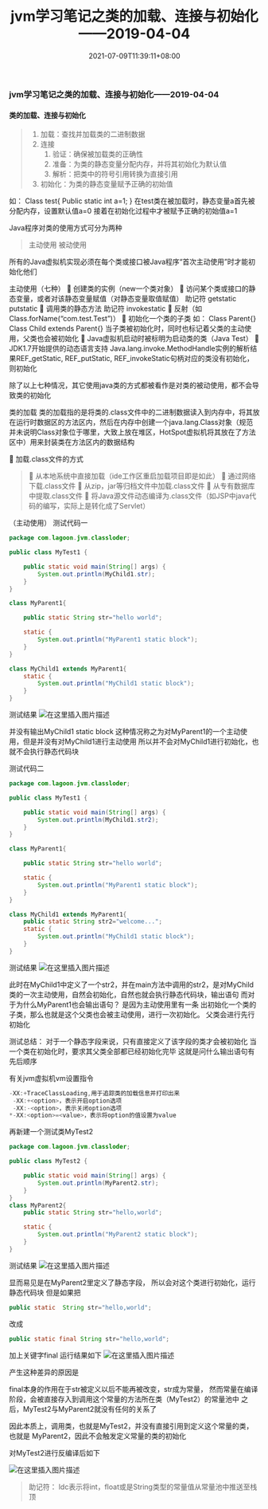 ﻿---
title: jvm学习笔记之类的加载、连接与初始化——2019-04-04
date: 2021-07-09T11:39:11+08:00
tags: jvm
categories: Java
---
<meta name="referrer" content="no-referrer" />

### jvm学习笔记之类的加载、连接与初始化——2019-04-04

#### 类的加载、连接与初始化
>
>1. 加载：查找并加载类的二进制数据
>2. 连接
>    1. 验证：确保被加载类的正确性
>    2. 准备：为类的静态变量分配内存，并将其初始化为默认值
>    3. 解析：把类中的符号引用转换为直接引用
>3. 初始化：为类的静态变量赋予正确的初始值

如：
Class test{
     Public static int a=1;
}
在test类在被加载时，静态变量a首先被分配内存，设置默认值a=0
接着在初始化过程中才被赋予正确的初始值a=1

Java程序对类的使用方式可分为两种
>主动使用
>被动使用
>
所有的Java虚拟机实现必须在每个类或接口被Java程序“首次主动使用”时才能初始化他们

主动使用（七种）
 创建类的实例（new一个类对象）
 访问某个类或接口的静态变量，或者对该静态变量赋值（对静态变量取值赋值）
助记符 getstatic  putstatic
 调用类的静态方法  助记符 invokestatic
 反射（如Class.forName(“com.test.Test”)）
 初始化一个类的子类
如：
Class Parent{}
Class Child extends Parent{}
当子类被初始化时，同时也标记着父类的主动使用，父类也会被初始化
 Java虚拟机启动时被标明为启动类的类（Java Test）
 JDK1.7开始提供的动态语言支持
Java.lang.invoke.MethodHandle实例的解析结果REF_getStatic, REF_putStatic, REF_invokeStatic句柄对应的类没有初始化，则初始化

除了以上七种情况，其它使用java类的方式都被看作是对类的被动使用，都不会导致类的初始化

类的加载
类的加载指的是将类的.class文件中的二进制数据读入到内存中，将其放在运行时数据区的方法区内，然后在内存中创建一个java.lang.Class对象（规范并未说明Class对象位于哪里，大致上放在堆区，HotSpot虚拟机将其放在了方法区中）用来封装类在方法区内的数据结构

 加载.class文件的方式
> 从本地系统中直接加载（ide工作区重启加载项目即是如此）
> 通过网络下载.class文件
> 从zip，jar等归档文件中加载.class文件
> 从专有数据库中提取.class文件
> 将Java源文件动态编译为.class文件（如JSP中java代码的编写，实际上是转化成了Servlet）

（主动使用）
测试代码一

```java
package com.lagoon.jvm.classloder;

public class MyTest1 {

    public static void main(String[] args) {
        System.out.println(MyChild1.str);
    }
}

class MyParent1{

    public static String str="hello world";

    static {
        System.out.println("MyParent1 static block");
    }
}

class MyChild1 extends MyParent1{
    static {
        System.out.println("MyChild1 static block");
    }
}

```

测试结果
![在这里插入图片描述](https://img-blog.csdnimg.cn/20190404225143742.png)

并没有输出MyChild1 static block
这种情况称之为对MyParent1的一个主动使用，但是并没有对MyChild1进行主动使用
所以并不会对MyChild1进行初始化，也就不会执行静态代码块

测试代码二

```java
package com.lagoon.jvm.classloder;

public class MyTest1 {

    public static void main(String[] args) {
        System.out.println(MyChild1.str2);
    }
}

class MyParent1{

    public static String str="hello world";

    static {
        System.out.println("MyParent1 static block");
    }
}

class MyChild1 extends MyParent1{
    public static String str2="welcome...";
    static {
        System.out.println("MyChild1 static block");
    }
}

```

测试结果
![在这里插入图片描述](https://img-blog.csdnimg.cn/20190404225229276.png)

此时在MyChild1中定义了一个str2，并在main方法中调用的str2，是对MyChild类的一次主动使用，自然会初始化，自然也就会执行静态代码块，输出语句
而对于为什么MyParent1也会输出语句？
是因为主动使用里有一条
出初始化一个类的子类，那么也就是这个父类也会被主动使用，进行一次初始化。
父类会进行先行初始化

测试总结：
对于一个静态字段来说，只有直接定义了该字段的类才会被初始化
当一个类在初始化时，要求其父类全部都已经初始化完毕
这就是问什么输出语句有先后顺序

有关jvm虚拟机vm设置指令

```java
-XX:+TraceClassLoading,用于追踪类的加载信息并打印出来
 -XX:+<option>，表示开启option选项
 -XX:-<option>，表示关闭option选项
*-XX:<option>=<value>，表示将option的值设置为value
```

再新建一个测试类MyTest2

```java
package com.lagoon.jvm.classloder;

public class MyTest2 {

    public static void main(String[] args) {
        System.out.println(MyParent2.str);
    }
}
class MyParent2{
    public static String str="hello,world";

    static {
        System.out.println("MyParent2 static block");
    }
}

```

测试结果
![在这里插入图片描述](https://img-blog.csdnimg.cn/20190404225411357.png)

显而易见是在MyParent2里定义了静态字段，
所以会对这个类进行初始化，运行静态代码块
但是如果把

```java
public static  String str="hello,world";
```

改成

```java
public static final String str="hello,world";
```

加上关键字final
运行结果如下
![在这里插入图片描述](https://img-blog.csdnimg.cn/20190404225519784.png)

产生这种差异的原因是

final本身的作用在于str被定义以后不能再被改变，str成为常量，
然而常量在编译阶段，会被直接存入到调用这个常量的方法所在类（MyTest2）的常量池中
之后，MyTest2与MyParent2就没有任何的关系了

因此本质上，调用类，也就是MyTest2，并没有直接引用到定义这个常量的类，也就是
MyParent2，因此不会触发定义常量的类的初始化

对MyTest2进行反编译后如下

![在这里插入图片描述](https://img-blog.csdnimg.cn/20190404225538165.png)

>助记符：
ldc表示将int，float或是String类型的常量值从常量池中推送至栈顶
